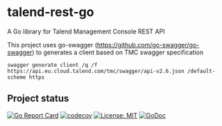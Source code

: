 # talend-rest-go
A Go library for Talend Management Console REST API


This project uses go-swagger (https://github.com/go-swagger/go-swagger) to generates a client based on TMC swagger specification

    swagger generate client /q /f https://api.eu.cloud.talend.com/tmc/swagger/api-v2.6.json /default-scheme https

## Project status


<!---
![CI](https://github.com/bartsimp/talend-rest-go/workflows/CI/badge.svg)
--->
[![Go Report Card](https://goreportcard.com/badge/github.com/bartsimp/talend-rest-go)](https://goreportcard.com/report/github.com/bartsimp/talend-rest-go)
[![codecov](https://codecov.io/gh/bartsimp/talend-rest-go/branch/master/graph/badge.svg)](https://codecov.io/gh/bartsimp/talend-rest-go)
[![License: MIT](https://img.shields.io/badge/License-MIT-yellow.svg)](https://opensource.org/licenses/MIT)
[![GoDoc](https://godoc.org/github.com/bartsimp/talend-rest-go?status.svg)](https://godoc.org/github.com/bartsimp/talend-rest-go)
